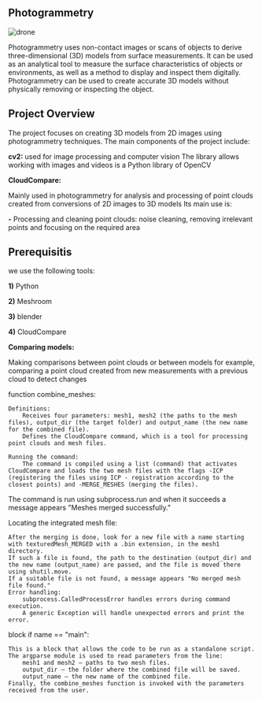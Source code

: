 ## Photogrammetry

![drone](https://github.com/user-attachments/assets/7c30efcc-6b22-4edc-9419-c85cec7e6086)

Photogrammetry uses non-contact images or scans of objects to derive three-dimensional (3D) models from surface measurements. It can be used as an analytical tool to measure the surface characteristics of objects or environments, as well as a method to display and inspect them digitally. Photogrammetry can be used to create accurate 3D models without physically removing or inspecting the object.

## Project Overview

The project focuses on creating 3D models from 2D images using photogrammetry techniques. The main components of the project include:


**cv2:**
used for image processing and computer vision The library allows working with images and videos is a Python library of OpenCV 

**CloudCompare:**

Mainly used in photogrammetry for analysis and processing of point clouds created from conversions of 2D images to 3D models
Its main use is:

**-** Processing and cleaning point clouds: noise cleaning, removing irrelevant points and focusing on the required area

## Prerequisitis

we use the following tools:

**1)** Python

**2)** Meshroom

**3)** blender

**4)** CloudCompare 


 **Comparing models:**

 Making comparisons between point clouds or between models for example, comparing a point cloud created from new measurements with a previous cloud to detect changes


 function combine_meshes:

    Definitions:
        Receives four parameters: mesh1, mesh2 (the paths to the mesh files), output_dir (the target folder) and output_name (the new name for the combined file).
        Defines the CloudCompare command, which is a tool for processing point clouds and mesh files.

    Running the command:
        The command is compiled using a list (command) that activates CloudCompare and loads the two mesh files with the flags -ICP (registering the files using ICP - registration according to the closest points) and -MERGE_MESHES (merging the files).

The command is run using subprocess.run and when it succeeds a message appears "Meshes merged successfully."

Locating the integrated mesh file:

    After the merging is done, look for a new file with a name starting with texturedMesh_MERGED with a .bin extension, in the mesh1 directory.
    If such a file is found, the path to the destination (output_dir) and the new name (output_name) are passed, and the file is moved there using shutil.move.
    If a suitable file is not found, a message appears "No merged mesh file found."
    Error handling:
        subprocess.CalledProcessError handles errors during command execution.
        A generic Exception will handle unexpected errors and print the error.

block if name == "main":

    This is a block that allows the code to be run as a standalone script.
    The argparse module is used to read parameters from the line:
        mesh1 and mesh2 – paths to two mesh files.
        output_dir – the folder where the combined file will be saved.
        output_name – the new name of the combined file.
    Finally, the combine_meshes function is invoked with the parameters received from the user.



